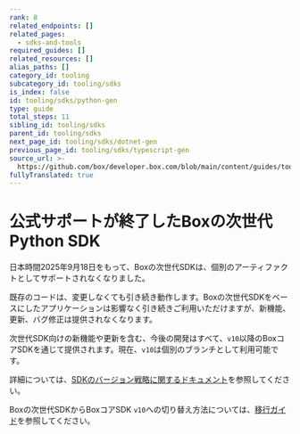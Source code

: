 ```yaml
---
rank: 8
related_endpoints: []
related_pages:
  - sdks-and-tools
required_guides: []
related_resources: []
alias_paths: []
category_id: tooling
subcategory_id: tooling/sdks
is_index: false
id: tooling/sdks/python-gen
type: guide
total_steps: 11
sibling_id: tooling/sdks
parent_id: tooling/sdks
next_page_id: tooling/sdks/dotnet-gen
previous_page_id: tooling/sdks/typescript-gen
source_url: >-
  https://github.com/box/developer.box.com/blob/main/content/guides/tooling/sdks/python-gen.md
fullyTranslated: true
---
```

# 公式サポートが終了したBoxの次世代Python SDK

<Message type="warning">

日本時間2025年9月18日をもって、Boxの次世代SDKは、個別のアーティファクトとしてサポートされなくなりました。

既存のコードは、変更しなくても引き続き動作します。Boxの次世代SDKをベースにしたアプリケーションは影響なく引き続きご利用いただけますが、新機能、更新、バグ修正は提供されなくなります。

次世代SDK向けの新機能や更新を含む、今後の開発はすべて、`v10`以降のBoxコアSDKを通じて提供されます。現在、`v10`は個別のブランチとして利用可能です。

詳細については、[SDKのバージョン戦略に関するドキュメント][versioning]を参照してください。

</Message>

Boxの次世代SDKからBoxコアSDK `v10`への切り替え方法については、[移行ガイド][migration]を参照してください。

[versioning]: g://tooling/sdks/sdk-versioning

[migration]: https://github.com/box/box-python-sdk/blob/sdk-gen/migration-guides/from-box-python-sdk-gen-v1-to-box-python-sdk-v10.md
